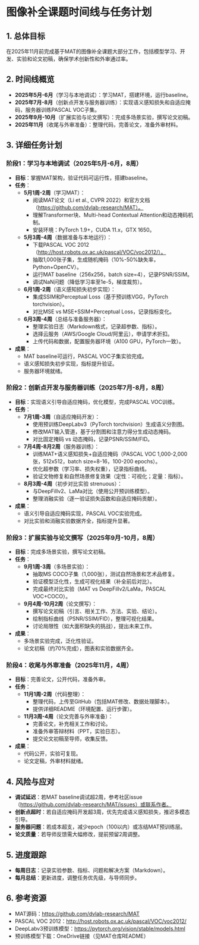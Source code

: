 # 图像补全课题时间线与任务计划

## 1. 总体目标
在2025年11月前完成基于MAT的图像补全课题大部分工作，包括模型学习、开发、实验和论文初稿，确保学术创新性和外审通过率。

## 2. 时间线概览
- **2025年5月-6月**（学习与本地调试）：学习MAT，搭建环境，运行baseline。
- **2025年7月-8月**（创新点开发与服务器训练）：实现语义感知损失和自适应掩码，服务器训练PASCAL VOC子集。
- **2025年9月-10月**（扩展实验与论文撰写）：完成多场景实验，撰写论文初稿。
- **2025年11月**（收尾与外审准备）：整理代码，完善论文，准备外审材料。

## 3. 详细任务计划
### 阶段1：学习与本地调试（2025年5月-6月，8周）
- **目标**：掌握MAT架构，验证代码可运行性，搭建baseline。
- **任务**：
  - **5月1周-2周**（学习MAT）：
    - 阅读MAT论文（Li et al., CVPR 2022）和官方文档（https://github.com/dvlab-research/MAT）。
    - 理解Transformer块、Multi-head Contextual Attention和动态掩码机制。
    - 安装环境：PyTorch 1.9+，CUDA 11.x，GTX 1650。
  - **5月3周-4周**（数据准备与本地运行）：
    - 下载PASCAL VOC 2012（http://host.robots.ox.ac.uk/pascal/VOC/voc2012/）。
    - 抽取1,000张子集，生成随机掩码（10%-50%缺失率，Python+OpenCV）。
    - 运行MAT baseline（256x256，batch size=4），记录PSNR/SSIM。
    - 调试NaN问题（降低学习率至1e-5，梯度裁剪）。
  - **6月1周-2周**（语义感知损失初步实现）：
    - 集成SSIM和Perceptual Loss（基于预训练VGG，PyTorch torchvision）。
    - 对比MSE vs MSE+SSIM+Perceptual Loss，记录指标变化。
  - **6月3周-4周**（总结与准备服务器）：
    - 整理实验日志（Markdown格式，记录超参数、指标）。
    - 选择云服务（AWS/Google Cloud/阿里云），申请学术折扣。
    - 上传代码和数据，配置服务器环境（A100 GPU，PyTorch一致）。
- **成果**：
  - MAT baseline可运行，PASCAL VOC子集实验完成。
  - 语义感知损失初步实现，指标提升验证。
  - 服务器环境就绪。

### 阶段2：创新点开发与服务器训练（2025年7月-8月，8周）
- **目标**：实现语义引导自适应掩码，优化模型，完成PASCAL VOC训练。
- **任务**：
  - **7月1周-3周**（自适应掩码开发）：
    - 使用预训练DeepLabv3（PyTorch torchvision）生成语义分割图。
    - 修改MAT输入管道，基于分割图和注意力得分生成动态掩码。
    - 对比固定掩码 vs 动态掩码，记录PSNR/SSIM/FID。
  - **7月4周-8月2周**（服务器训练）：
    - 训练MAT+语义感知损失+自适应掩码（PASCAL VOC 1,000-2,000张，512x512，batch size=8-16，100-200 epochs）。
    - 优化超参数（学习率、损失权重），记录指标曲线。
    - 验证文物修复和自然场景修复效果（定性：可视化；定量：指标）。
  - **8月3周-4周**（初步对比实验 strenuous）：
    - 与DeepFillv2、LaMa对比（使用公开预训练模型）。
    - 整理消融实验（逐一验证损失函数和自适应掩码贡献）。
- **成果**：
  - 语义引导自适应掩码实现，PASCAL VOC实验完成。
  - 对比实验和消融实验数据齐全，指标提升显著。

### 阶段3：扩展实验与论文撰写（2025年9月-10月，8周）
- **目标**：完成多场景实验，撰写论文初稿。
- **任务**：
  - **9月1周-3周**（多场景实验）：
    - 抽取MS COCO子集（1,000张），测试自然场景和艺术品修复。
    - 验证模型泛化性，生成可视化结果（补全前后对比）。
    - 完成最终对比实验（MAT vs DeepFillv2/LaMa，PASCAL VOC+COCO）。
  - **9月4周-10月2周**（论文撰写）：
    - 撰写论文初稿（引言、相关工作、方法、实验、结论）。
    - 绘制指标曲线（PSNR/SSIM/FID），整理可视化结果。
    - 讨论局限性（如大面积缺失的挑战），提出未来工作。
- **成果**：
  - 多场景实验完成，泛化性验证。
  - 论文初稿（约70%完成），图表和实验数据齐全。

### 阶段4：收尾与外审准备（2025年11月，4周）
- **目标**：完善论文，公开代码，准备外审。
- **任务**：
  - **11月1周-2周**（代码整理）：
    - 整理代码，上传至GitHub（包括MAT修改、数据处理脚本）。
    - 提供详细README（环境配置、运行步骤）。
  - **11月3周-4周**（论文完善与外审准备）：
    - 完善论文，补充相关工作和讨论。
    - 准备外审答辩材料（PPT，实验日志）。
    - 提交论文初稿至导师，收集反馈。
- **成果**：
  - 代码公开，实验可复现。
  - 论文定稿，外审材料就绪。

## 4. 风险与应对
- **调试延迟**：若MAT baseline调试超2周，参考社区issue（https://github.com/dvlab-research/MAT/issues）或联系作者。
- **创新点超时**：若自适应掩码开发超3周，优先完成语义感知损失，推迟多模态引导。
- **服务器问题**：若成本超支，减少epoch（100以内）或冻结MAT预训练层。
- **论文质量**：若导师反馈需大幅修改，提前预留2周调整。

## 5. 进度跟踪
- **每周日志**：记录实验参数、指标、问题和解决方案（Markdown）。
- **每月总结**：更新进度，调整任务优先级，与导师同步。

## 6. 参考资源
- MAT源码：https://github.com/dvlab-research/MAT
- PASCAL VOC 2012：http://host.robots.ox.ac.uk/pascal/VOC/voc2012/
- DeepLabv3预训练模型：https://pytorch.org/vision/stable/models.html
- 预训练模型下载：OneDrive链接（见MAT仓库README）